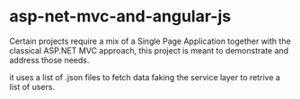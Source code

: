 ﻿# asp-net-mvc-and-angular-js

Certain projects require a mix of a Single Page Application together with the classical ASP.NET MVC approach, this project is meant to demonstrate and address those needs.

it uses a list of .json files to fetch data faking the service layer to retrive a list of users.
